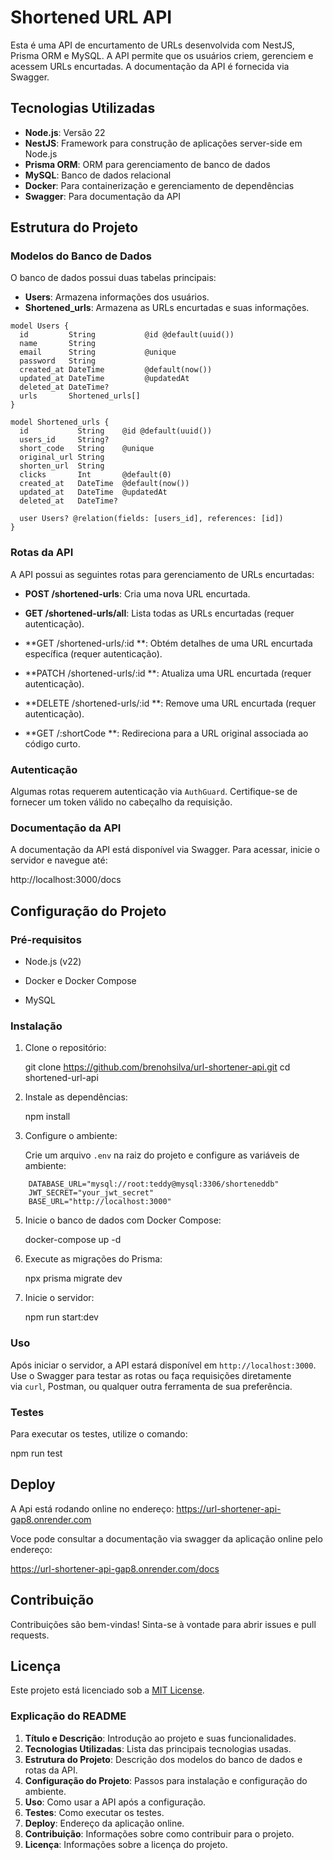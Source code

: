 # Shortened URL API

Esta é uma API de encurtamento de URLs desenvolvida com NestJS, Prisma ORM e MySQL. A API permite que os usuários criem, gerenciem e acessem URLs encurtadas. A documentação da API é fornecida via Swagger.

## Tecnologias Utilizadas

- **Node.js**: Versão 22
- **NestJS**: Framework para construção de aplicações server-side em Node.js
- **Prisma ORM**: ORM para gerenciamento de banco de dados
- **MySQL**: Banco de dados relacional
- **Docker**: Para containerização e gerenciamento de dependências
- **Swagger**: Para documentação da API

## Estrutura do Projeto

### Modelos do Banco de Dados

O banco de dados possui duas tabelas principais:

- **Users**: Armazena informações dos usuários.
- **Shortened_urls**: Armazena as URLs encurtadas e suas informações.

```prisma
model Users {
  id         String           @id @default(uuid())
  name       String
  email      String           @unique
  password   String
  created_at DateTime         @default(now())
  updated_at DateTime         @updatedAt
  deleted_at DateTime?
  urls       Shortened_urls[]
}

model Shortened_urls {
  id           String    @id @default(uuid())
  users_id     String?
  short_code   String    @unique
  original_url String
  shorten_url  String
  clicks       Int       @default(0)
  created_at   DateTime  @default(now())
  updated_at   DateTime  @updatedAt
  deleted_at   DateTime?

  user Users? @relation(fields: [users_id], references: [id])
}
```
### Rotas da API

A API possui as seguintes rotas para gerenciamento de URLs encurtadas:

-   **POST /shortened-urls**: Cria uma nova URL encurtada.

-   **GET /shortened-urls/all**: Lista todas as URLs encurtadas (requer autenticação).

-   **GET /shortened-urls/:id **: Obtém detalhes de uma URL encurtada específica (requer autenticação).

-   **PATCH /shortened-urls/:id **: Atualiza uma URL encurtada (requer autenticação).

-   **DELETE /shortened-urls/:id **: Remove uma URL encurtada (requer autenticação).

-   **GET /:shortCode **: Redireciona para a URL original associada ao código curto.

### Autenticação

Algumas rotas requerem autenticação via `AuthGuard`. Certifique-se de fornecer um token válido no cabeçalho da requisição.

### Documentação da API

A documentação da API está disponível via Swagger. Para acessar, inicie o servidor e navegue até:

http://localhost:3000/docs

Configuração do Projeto
-----------------------

### Pré-requisitos

-   Node.js (v22)

-   Docker e Docker Compose

-   MySQL

### Instalação

1.  Clone o repositório:

    git clone https://github.com/brenohsilva/url-shortener-api.git
    cd shortened-url-api

2.  Instale as dependências:

    npm install

3.  Configure o ambiente:

    Crie um arquivo `.env` na raiz do projeto e configure as variáveis de ambiente:
```
    DATABASE_URL="mysql://root:teddy@mysql:3306/shorteneddb"
    JWT_SECRET="your_jwt_secret"
    BASE_URL="http://localhost:3000"
```
5.  Inicie o banco de dados com Docker Compose:

    docker-compose up -d

6.  Execute as migrações do Prisma:

    npx prisma migrate dev

7.  Inicie o servidor:

    npm run start:dev

### Uso

Após iniciar o servidor, a API estará disponível em `http://localhost:3000`. Use o Swagger para testar as rotas ou faça requisições diretamente via `curl`, Postman, ou qualquer outra ferramenta de sua preferência.

### Testes

Para executar os testes, utilize o comando:

npm run test

## Deploy

A Api está rodando online no endereço: https://url-shortener-api-gap8.onrender.com

Voce pode consultar a documentação via swagger da aplicação online pelo endereço:

https://url-shortener-api-gap8.onrender.com/docs

Contribuição
------------

Contribuições são bem-vindas! Sinta-se à vontade para abrir issues e pull requests.

Licença
-------

Este projeto está licenciado sob a [MIT License](https://chat.deepseek.com/a/chat/s/LICENSE).


### Explicação do README

1. **Título e Descrição**: Introdução ao projeto e suas funcionalidades.
2. **Tecnologias Utilizadas**: Lista das principais tecnologias usadas.
3. **Estrutura do Projeto**: Descrição dos modelos do banco de dados e rotas da API.
4. **Configuração do Projeto**: Passos para instalação e configuração do ambiente.
5. **Uso**: Como usar a API após a configuração.
6. **Testes**: Como executar os testes.
7. **Deploy**: Endereço da aplicação online.
8. **Contribuição**: Informações sobre como contribuir para o projeto.
9. **Licença**: Informações sobre a licença do projeto.
